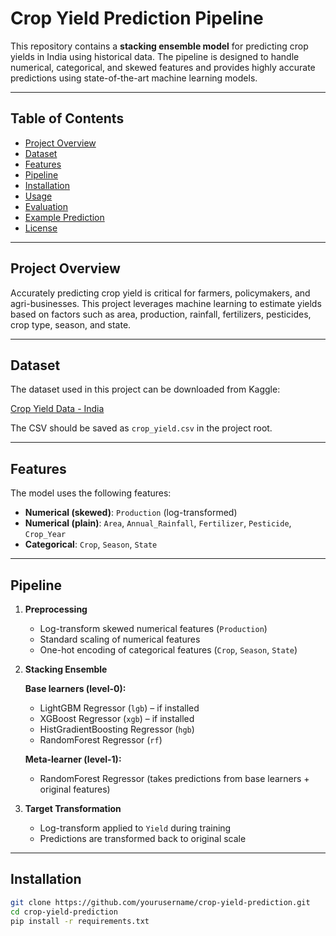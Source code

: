 # Crop Yield Prediction Pipeline

This repository contains a **stacking ensemble model** for predicting crop yields in India using historical data. The pipeline is designed to handle numerical, categorical, and skewed features and provides highly accurate predictions using state-of-the-art machine learning models.

---

## Table of Contents

- [Project Overview](#project-overview)  
- [Dataset](#dataset)  
- [Features](#features)  
- [Pipeline](#pipeline)  
- [Installation](#installation)  
- [Usage](#usage)  
- [Evaluation](#evaluation)  
- [Example Prediction](#example-prediction)  
- [License](#license)  

---

## Project Overview

Accurately predicting crop yield is critical for farmers, policymakers, and agri-businesses. This project leverages machine learning to estimate yields based on factors such as area, production, rainfall, fertilizers, pesticides, crop type, season, and state.

---

## Dataset

The dataset used in this project can be downloaded from Kaggle:  

[Crop Yield Data - India](https://www.kaggle.com/datasets/saincoder404/crop-yield-data-india)  

The CSV should be saved as `crop_yield.csv` in the project root.

---

## Features

The model uses the following features:

- **Numerical (skewed)**: `Production` (log-transformed)  
- **Numerical (plain)**: `Area`, `Annual_Rainfall`, `Fertilizer`, `Pesticide`, `Crop_Year`  
- **Categorical**: `Crop`, `Season`, `State`  

---

## Pipeline

1. **Preprocessing**

   - Log-transform skewed numerical features (`Production`)  
   - Standard scaling of numerical features  
   - One-hot encoding of categorical features (`Crop`, `Season`, `State`)  

2. **Stacking Ensemble**

   **Base learners (level-0):**  
   - LightGBM Regressor (`lgb`) – if installed  
   - XGBoost Regressor (`xgb`) – if installed  
   - HistGradientBoosting Regressor (`hgb`)  
   - RandomForest Regressor (`rf`)  

   **Meta-learner (level-1):**  
   - RandomForest Regressor (takes predictions from base learners + original features)  

3. **Target Transformation**

   - Log-transform applied to `Yield` during training  
   - Predictions are transformed back to original scale  

---

## Installation

```bash
git clone https://github.com/yourusername/crop-yield-prediction.git
cd crop-yield-prediction
pip install -r requirements.txt
